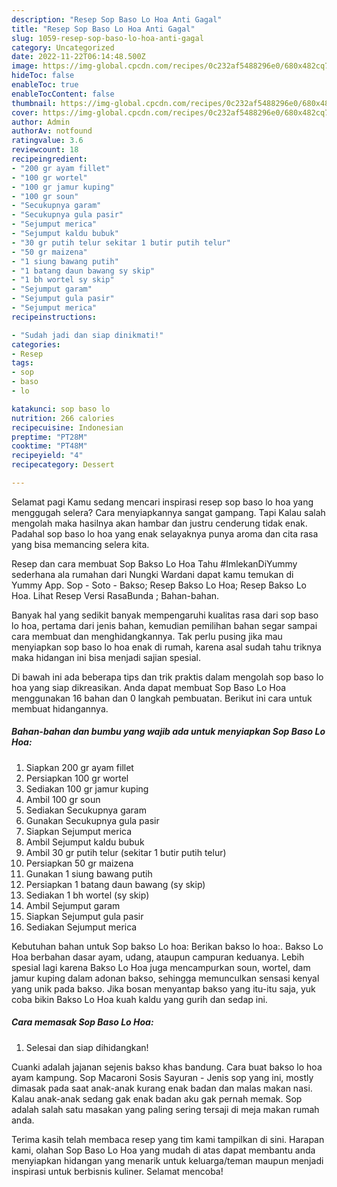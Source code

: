 ```yaml
---
description: "Resep Sop Baso Lo Hoa Anti Gagal"
title: "Resep Sop Baso Lo Hoa Anti Gagal"
slug: 1059-resep-sop-baso-lo-hoa-anti-gagal
category: Uncategorized
date: 2022-11-22T06:14:48.500Z
image: https://img-global.cpcdn.com/recipes/0c232af5488296e0/680x482cq70/sop-baso-lo-hoa-foto-resep-utama.jpg
hideToc: false
enableToc: true
enableTocContent: false
thumbnail: https://img-global.cpcdn.com/recipes/0c232af5488296e0/680x482cq70/sop-baso-lo-hoa-foto-resep-utama.jpg
cover: https://img-global.cpcdn.com/recipes/0c232af5488296e0/680x482cq70/sop-baso-lo-hoa-foto-resep-utama.jpg
author: Admin
authorAv: notfound
ratingvalue: 3.6
reviewcount: 18
recipeingredient:
- "200 gr ayam fillet"
- "100 gr wortel"
- "100 gr jamur kuping"
- "100 gr soun"
- "Secukupnya garam"
- "Secukupnya gula pasir"
- "Sejumput merica"
- "Sejumput kaldu bubuk"
- "30 gr putih telur sekitar 1 butir putih telur"
- "50 gr maizena"
- "1 siung bawang putih"
- "1 batang daun bawang sy skip"
- "1 bh wortel sy skip"
- "Sejumput garam"
- "Sejumput gula pasir"
- "Sejumput merica"
recipeinstructions:

- "Sudah jadi dan siap dinikmati!"
categories:
- Resep
tags:
- sop
- baso
- lo

katakunci: sop baso lo 
nutrition: 266 calories
recipecuisine: Indonesian
preptime: "PT28M"
cooktime: "PT48M"
recipeyield: "4"
recipecategory: Dessert

---
```



Selamat pagi Kamu sedang mencari inspirasi resep sop baso lo hoa yang menggugah selera? Cara menyiapkannya sangat gampang. Tapi Kalau salah mengolah maka hasilnya akan hambar dan justru cenderung tidak enak. Padahal sop baso lo hoa yang enak selayaknya punya aroma dan cita rasa yang bisa memancing selera kita.


Resep dan cara membuat Sop Bakso Lo Hoa Tahu #ImlekanDiYummy sederhana ala rumahan dari Nungki Wardani dapat kamu temukan di Yummy App. Sop - Soto - Bakso; Resep Bakso Lo Hoa; Resep Bakso Lo Hoa. Lihat Resep Versi RasaBunda ; Bahan-bahan.

Banyak hal yang sedikit banyak mempengaruhi kualitas rasa dari sop baso lo hoa, pertama dari jenis bahan, kemudian pemilihan bahan segar sampai cara membuat dan menghidangkannya. Tak perlu pusing jika mau menyiapkan sop baso lo hoa enak di rumah, karena asal sudah tahu triknya maka hidangan ini bisa menjadi sajian spesial.


Di bawah ini ada beberapa tips dan trik praktis dalam mengolah sop baso lo hoa yang siap dikreasikan. Anda dapat membuat Sop Baso Lo Hoa menggunakan 16 bahan dan 0 langkah pembuatan. Berikut ini cara untuk membuat hidangannya.

<!--inarticleads1-->

##### Bahan-bahan dan bumbu yang wajib ada untuk menyiapkan Sop Baso Lo Hoa:

1. Siapkan 200 gr ayam fillet
1. Persiapkan 100 gr wortel
1. Sediakan 100 gr jamur kuping
1. Ambil 100 gr soun
1. Sediakan Secukupnya garam
1. Gunakan Secukupnya gula pasir
1. Siapkan Sejumput merica
1. Ambil Sejumput kaldu bubuk
1. Ambil 30 gr putih telur (sekitar 1 butir putih telur)
1. Persiapkan 50 gr maizena
1. Gunakan 1 siung bawang putih
1. Persiapkan 1 batang daun bawang (sy skip)
1. Sediakan 1 bh wortel (sy skip)
1. Ambil Sejumput garam
1. Siapkan Sejumput gula pasir
1. Sediakan Sejumput merica


Kebutuhan bahan untuk Sop bakso Lo hoa: Berikan bakso lo hoa:. Bakso Lo Hoa berbahan dasar ayam, udang, ataupun campuran keduanya. Lebih spesial lagi karena Bakso Lo Hoa juga mencampurkan soun, wortel, dam jamur kuping dalam adonan bakso, sehingga memunculkan sensasi kenyal yang unik pada bakso. Jika bosan menyantap bakso yang itu-itu saja, yuk coba bikin Bakso Lo Hoa kuah kaldu yang gurih dan sedap ini. 

<!--inarticleads2-->

##### Cara memasak Sop Baso Lo Hoa:


1. Selesai dan siap dihidangkan!

Cuanki adalah jajanan sejenis bakso khas bandung. Cara buat bakso lo hoa ayam kampung. Sop Macaroni Sosis Sayuran - Jenis sop yang ini, mostly dimasak pada saat anak-anak kurang enak badan dan malas makan nasi. Kalau anak-anak sedang gak enak badan aku gak pernah memak. Sop adalah salah satu masakan yang paling sering tersaji di meja makan rumah anda. 

Terima kasih telah membaca resep yang tim kami tampilkan di sini. Harapan kami, olahan Sop Baso Lo Hoa yang mudah di atas dapat membantu anda menyiapkan hidangan yang menarik untuk keluarga/teman maupun menjadi inspirasi untuk berbisnis kuliner. Selamat mencoba!
